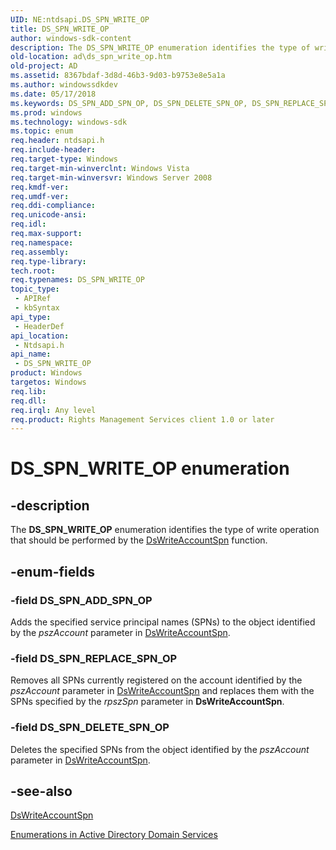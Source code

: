 ```yaml
---
UID: NE:ntdsapi.DS_SPN_WRITE_OP
title: DS_SPN_WRITE_OP
author: windows-sdk-content
description: The DS_SPN_WRITE_OP enumeration identifies the type of write operation that should be performed by the DsWriteAccountSpn function.
old-location: ad\ds_spn_write_op.htm
old-project: AD
ms.assetid: 8367bdaf-3d8d-46b3-9d03-b9753e8e5a1a
ms.author: windowssdkdev
ms.date: 05/17/2018
ms.keywords: DS_SPN_ADD_SPN_OP, DS_SPN_DELETE_SPN_OP, DS_SPN_REPLACE_SPN_OP, DS_SPN_WRITE_OP, DS_SPN_WRITE_OP enumeration [Active Directory], _glines_ds_spn_write_op, ad.ds__spn__write__op, ad.ds_spn_write_op, ntdsapi/DS_SPN_ADD_SPN_OP, ntdsapi/DS_SPN_DELETE_SPN_OP, ntdsapi/DS_SPN_REPLACE_SPN_OP, ntdsapi/DS_SPN_WRITE_OP
ms.prod: windows
ms.technology: windows-sdk
ms.topic: enum
req.header: ntdsapi.h
req.include-header: 
req.target-type: Windows
req.target-min-winverclnt: Windows Vista
req.target-min-winversvr: Windows Server 2008
req.kmdf-ver: 
req.umdf-ver: 
req.ddi-compliance: 
req.unicode-ansi: 
req.idl: 
req.max-support: 
req.namespace: 
req.assembly: 
req.type-library: 
tech.root: 
req.typenames: DS_SPN_WRITE_OP
topic_type:
 - APIRef
 - kbSyntax
api_type:
 - HeaderDef
api_location:
 - Ntdsapi.h
api_name:
 - DS_SPN_WRITE_OP
product: Windows
targetos: Windows
req.lib: 
req.dll: 
req.irql: Any level
req.product: Rights Management Services client 1.0 or later
---
```


# DS_SPN_WRITE_OP enumeration


## -description


The <b>DS_SPN_WRITE_OP</b> enumeration identifies the type of write operation that should be performed by the <a href="https://msdn.microsoft.com/2b555f6b-643d-4fa0-9aca-701e6b3313fa">DsWriteAccountSpn</a> function.


## -enum-fields




### -field DS_SPN_ADD_SPN_OP

Adds the specified service principal names (SPNs) to the object identified by the <i>pszAccount</i> parameter in <a href="https://msdn.microsoft.com/2b555f6b-643d-4fa0-9aca-701e6b3313fa">DsWriteAccountSpn</a>.


### -field DS_SPN_REPLACE_SPN_OP

Removes all SPNs currently registered on the account identified by the <i>pszAccount</i> parameter in <a href="https://msdn.microsoft.com/2b555f6b-643d-4fa0-9aca-701e6b3313fa">DsWriteAccountSpn</a> and replaces them with the SPNs specified  by the <i>rpszSpn</i> parameter in <b>DsWriteAccountSpn</b>.


### -field DS_SPN_DELETE_SPN_OP

Deletes the specified SPNs from the object identified by the <i>pszAccount</i> parameter in <a href="https://msdn.microsoft.com/2b555f6b-643d-4fa0-9aca-701e6b3313fa">DsWriteAccountSpn</a>.


## -see-also




<a href="https://msdn.microsoft.com/2b555f6b-643d-4fa0-9aca-701e6b3313fa">DsWriteAccountSpn</a>



<a href="https://msdn.microsoft.com/eafa3285-4474-4077-a6ad-b37f8211e7e6">Enumerations in Active Directory Domain Services</a>
 

 


